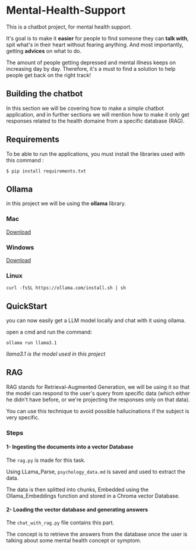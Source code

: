 # Mental-Health-Support

This is a chatbot project, for mental health support.

It's goal is to make it **easier** for people to find someone they can **talk with**, spit what's in their heart without fearing anything. And most importantly, getting **advices** on what to do.

The amount of people getting depressed and mental illness keeps on increasing day by day. Therefore, it's a must to find a solution to help people get back on the right track!

## Building the chatbot

In this section we will be covering how to make a simple chatbot application, and in further sections we will mention how to make it only get responses related to the health domaine from a specific database (RAG).

## Requirements

To be able to run the applications, you must install the libraries used with this command :

```
$ pip install requirements.txt
```
## Ollama

in this project we will be using the **ollama** library.

### Mac
[Download](https://ollama.com/download/Ollama-darwin.zip)

### Windows
[Download](https://ollama.com/download/OllamaSetup.exe)

### Linux
```
curl -fsSL https://ollama.com/install.sh | sh
```

## QuickStart

you can now easily get a LLM model locally and chat with it using ollama.

open a cmd and run the command:

```
ollama run llama3.1
```

*llama3.1 is the model used in this project*

## RAG

RAG stands for Retrieval-Augmented Generation, we will be using it so that the model can respond to the user's query from specific data (which either he didn't have before, or we're projecting the responses only on that data).

You can use this technique to avoid possible hallucinations if the subject is very specific.

### Steps

#### 1- Ingesting the documents into a vector Database

The ```rag.py``` is made for this task.

Using LLama_Parse, ```psychology_data.md``` is saved and used to extract the data.

The data is then splitted into chunks, Embedded using the Ollama_Embeddings function and stored in a Chroma vector Database.

#### 2- Loading the vector database and generating answers

The ```chat_with_rag.py``` file contains this part.

The concept is to retrieve the answers from the database once the user is talking about some mental health concept or symptom.


